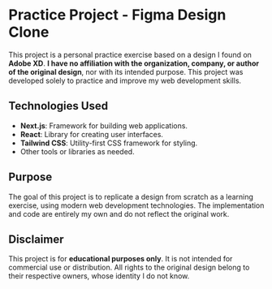 # Practice Project - Figma Design Clone

This project is a personal practice exercise based on a design I found on **Adobe XD**. **I have no affiliation with the organization, company, or author of the original design**, nor with its intended purpose. This project was developed solely to practice and improve my web development skills.

## Technologies Used

- **Next.js**: Framework for building web applications.
- **React**: Library for creating user interfaces.
- **Tailwind CSS**: Utility-first CSS framework for styling.
- Other tools or libraries as needed.

## Purpose

The goal of this project is to replicate a design from scratch as a learning exercise, using modern web development technologies. The implementation and code are entirely my own and do not reflect the original work.

## Disclaimer

This project is for **educational purposes only**. It is not intended for commercial use or distribution. All rights to the original design belong to their respective owners, whose identity I do not know.
